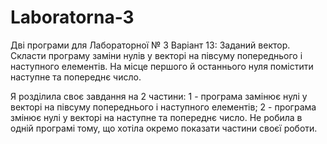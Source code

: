 # Laboratorna-3
Дві програми для Лабораторної № 3 Варіант 13: 
Заданий вектор. Скласти програму заміни нулів у векторі на півсуму попереднього і наступного елементів. На місце першого й останнього нуля помістити наступне та попереднє число.

Я розділила своє завдання на 2 частини: 1 - програма замінює нулі у векторі на півсуму попереднього і наступного елементів; 2 - програма змінює нулі у векторі на наступне та попереднє число. Не робила в одній програмі тому, що хотіла окремо показати частини своєї роботи.
